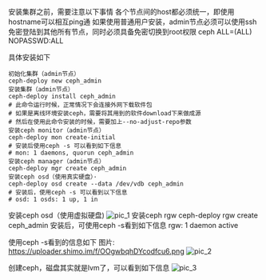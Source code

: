 安装集群之前，需要注意以下事情
各个节点间的host都必须统一，即使用hostname可以相互ping通
如果使用普通用户安装，admin节点必须可以使用ssh免密登陆到其他所有节点，同时必须具备免密切换到root权限
ceph  ALL=(ALL)  NOPASSWD:ALL

具体安装如下
``` shell
初始化集群（admin节点）
ceph-deploy new ceph_admin
安装集群（admin节点）
ceph-deploy install ceph_admin
# 此命令运行时候，正常情况下会连接外网下载软件包
# 如果是离线环境安装ceph，需要将其用到的软件download下来做成源
# 然后在使用此命令安装的时候，需要加上--no-adjust-repo参数
安装ceph monitor（admin节点）
ceph-deploy mon create-initial
# 安装后使用ceph -s 可以看到如下信息
# mon: 1 daemons, quorun ceph_admin
安装ceph manager（admin节点）
ceph-deploy mgr create ceph_admin
安装ceph osd（使用真实硬盘）·
ceph-deploy osd create --data /dev/vdb ceph_admin
# 安装后，使用ceph -s 可以看到以下信息
# osd: 1 osds: 1 up, 1 in
```
安装ceph osd（使用虚拟硬盘)
![pic_1](https://uploader.shimo.im/f/k0abkrxmZyk0WU2g.png)
安装ceph rgw
ceph-deploy rgw create ceph_admin
安装后，可使用ceph -s看到如下信息
rgw: 1 daemon active

使用ceph -s看到的信息如下
图片: https://uploader.shimo.im/f/OOgwbqhDYcodfcu6.png
![pic_2](https://uploader.shimo.im/f/k0abkrxmZyk0WU2g.png)

创建ceph，磁盘其实就是lvm了，可以看到如下信息
![pic_3](https://uploader.shimo.im/f/ofBKy6IdANI9EoIS.png)
